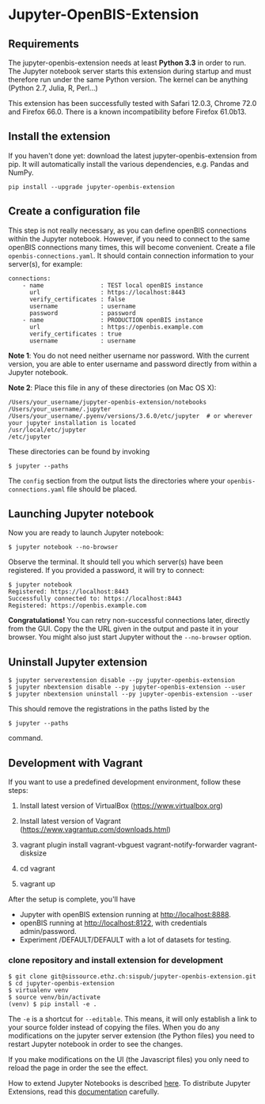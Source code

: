 # Jupyter-OpenBIS-Extension

## Requirements

The jupyter-openbis-extension needs at least **Python 3.3** in order to run. The Jupyter notebook server starts this extension during startup and must therefore run under the same Python version. The kernel can be anything (Python 2.7, Julia, R, Perl...)

This extension has been successfully tested with Safari 12.0.3, Chrome 72.0 and Firefox 66.0. There is a known incompatibility before Firefox 61.0b13.


## Install the extension

If you haven't done yet: download the latest jupyter-openbis-extension from pip. It will automatically install the various dependencies, e.g. Pandas and NumPy.

```
pip install --upgrade jupyter-openbis-extension
```

## Create a configuration file

This step is not really necessary, as you can define openBIS connections within the Jupyter notebook. However, if you need to connect to the same openBIS connections many times, this will become convenient. 
Create a file `openbis-connections.yaml`. It should contain connection information to your server(s), for example:

```
connections:
    - name                : TEST local openBIS instance
      url                 : https://localhost:8443
      verify_certificates : false
      username            : username
      password            : password
    - name                : PRODUCTION openBIS instance
      url                 : https://openbis.example.com
      verify_certificates : true
      username            : username
```
**Note  1**: You do not need neither username nor password. With the current version, you are able to enter username and password directly from within a Jupyter notebook.

**Note 2**: Place this file in any of these directories (on Mac OS X):

```
/Users/your_username/jupyter-openbis-extension/notebooks
/Users/your_username/.jupyter
/Users/your_username/.pyenv/versions/3.6.0/etc/jupyter  # or wherever your jupyter installation is located
/usr/local/etc/jupyter
/etc/jupyter
```
These directories can be found by invoking

```
$ jupyter --paths
```
The `config` section from the output lists the directories where your `openbis-connections.yaml` file should be placed.

## Launching Jupyter notebook

Now you are ready to launch Jupyter notebook:

```
$ jupyter notebook --no-browser
```
Observe the terminal. It should tell you which server(s) have been registered.  If you provided a password, it will try to connect:

```
$ jupyter notebook
Registered: https://localhost:8443
Successfully connected to: https://localhost:8443
Registered: https://openbis.example.com
```
**Congratulations!** You can retry non-successful connections later, directly from the GUI. Copy the the URL given in the output and paste it in your browser. You might also just start Jupyter without the `--no-browser` option.

## Uninstall Jupyter extension

```
$ jupyter serverextension disable --py jupyter-openbis-extension
$ jupyter nbextension disable --py jupyter-openbis-extension --user
$ jupyter nbextension uninstall --py jupyter-openbis-extension --user
```
This should remove the registrations in the paths listed by the 

```
$ jupyter --paths
```
command. 


## Development with Vagrant

If you want to use a predefined development environment, follow these steps:

1. Install latest version of VirtualBox (<https://www.virtualbox.org>)

2. Install latest version of Vagrant (<https://www.vagrantup.com/downloads.html>)

3. vagrant plugin install vagrant-vbguest vagrant-notify-forwarder vagrant-disksize
 
4. cd vagrant

5. vagrant up

After the setup is complete, you'll have

* Jupyter with openBIS extension running at <http://localhost:8888>.
* openBIS running at <http://localhost:8122>, with credentials admin/password.
* Experiment /DEFAULT/DEFAULT with a lot of datasets for testing.


### clone repository and install extension for development

```
$ git clone git@sissource.ethz.ch:sispub/jupyter-openbis-extension.git
$ cd jupyter-openbis-extension
$ virtualenv venv
$ source venv/bin/activate
(venv) $ pip install -e .
```
The `-e` is a shortcut for `--editable`. This means, it will only establish a link to your source folder instead of copying the files. When you do any modifications on the jupyter server extension (the Python files) you need to restart Jupyter notebook in order to see the changes.

If you make modifications on the UI (the Javascript files) you only need to reload the page in order the see the effect.

How to extend Jupyter Notebooks is described [here](https://jupyter-notebook.readthedocs.io/en/stable/extending/index.html). To distribute Jupyter Extensions, read this [documentation](https://jupyter-notebook.readthedocs.io/en/stable/examples/Notebook/Distributing%20Jupyter%20Extensions%20as%20Python%20Packages.html#) carefully.